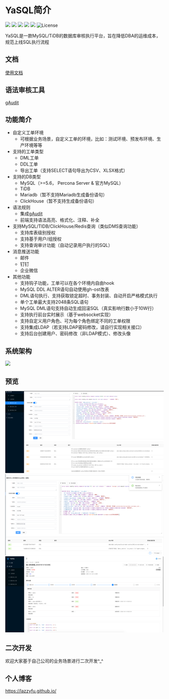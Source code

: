 # YaSQL简介
![](https://img.shields.io/static/v1?label=Python&message=3.7&color=green&?style=flat-square)
![](https://img.shields.io/static/v1?label=Vue&message=Ant_Design_Vue&color=green&?style=flat-square)
![](https://img.shields.io/static/v1?label=Django&message=Djangorestframework&color=green&?style=flat-square)
![](https://img.shields.io/static/v1?label=Jwt&message=Djangorestframework_jwt&color=green&?style=flat-square)
![](https://img.shields.io/static/v1?label=Celery&message=4&color=green&?style=flat-square) 
![License](https://img.shields.io/github/license/lazzyfu/YaSQL?style=flat-square)

YaSQL是一款MySQL/TiDB的数据库审核执行平台，旨在降低DBA的运维成本，规范上线SQL执行流程

## 文档
[使用文档](https://github.com/lazzyfu/YaSQL/tree/master/docs)

## 语法审核工具
[gAudit](https://github.com/lazzyfu/gAudit)

## 功能简介
* 自定义工单环境
  * 可根据业务场景，自定义工单的环境，比如：测试环境、预发布环境、生产环境等等
* 支持的工单类型
  * DML工单
  * DDL工单
  * 导出工单（支持SELECT语句导出为CSV、XLSX格式）
* 支持的DB类型
  * MySQL（>=5.6， Percona Server & 官方MySQL）
  * TiDB
  * Mariadb（暂不支持Mariadb生成备份语句）
  * ClickHouse（暂不支持生成备份语句）
* 语法规则
  * 集成[gAudit](https://github.com/lazzyfu/gAudit)
  * 前端支持语法高亮、格式化、注释、补全
* 支持MySQL/TIDB/ClickHouse/Redis查询（类似DMS查询功能）
  * 支持库表级别授权
  * 支持基于用户/组授权
  * 支持查询审计功能（自动记录用户执行的SQL）
* 消息推送功能
  * 邮件
  * 钉钉
  * 企业微信
* 其他功能
  * 支持钩子功能，工单可以在各个环境内自由hook
  * MySQL DDL ALTER语句自动使用gh-ost改表
  * DML语句执行、支持获取锁定超时、事务封装、自动开启严格模式执行
  * 单个工单最大支持2048条SQL语句
  * MySQL DML语句支持自动生成回滚SQL（真实影响行数小于10W行）
  * 支持执行前台实时展示（基于websocket实现）
  * 支持自定义用户角色、可为每个角色绑定不同的工单权限
  * 支持集成LDAP（若支持LDAP密码修改，请自行实现相关接口）
  * 支持后台创建用户、密码修改（非LDAP模式）、修改头像

## 系统架构
![](https://github.com/lazzyfu/YaSQL/blob/master/docs/pic/architecture.png)

## 预览
![](./docs/pic/commit.png)
![](./docs/pic/commit2.png)
![](./docs/pic/detail.png)

## 二次开发
欢迎大家基于自己公司的业务场景进行二次开发\^_\^

## 个人博客
https://lazzyfu.github.io/